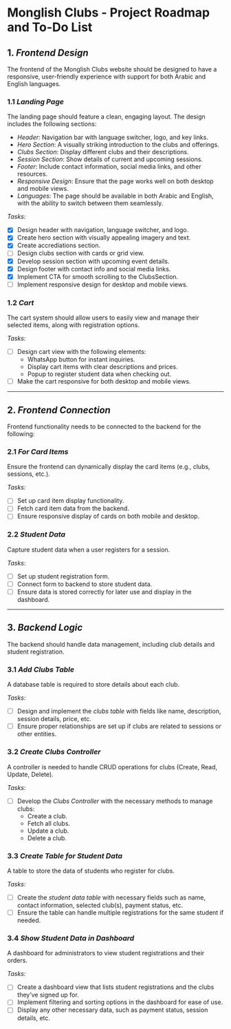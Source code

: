 # Monglish Clubs - Project Roadmap and To-Do List

## 1. *Frontend Design*
The frontend of the Monglish Clubs website should be designed to have a responsive, user-friendly experience with support for both Arabic and English languages.

### 1.1 *Landing Page*
The landing page should feature a clean, engaging layout. The design includes the following sections:
- *Header*: Navigation bar with language switcher, logo, and key links.
- *Hero Section*: A visually striking introduction to the clubs and offerings.
- *Clubs Section*: Display different clubs and their descriptions.
- *Session Section*: Show details of current and upcoming sessions.
- *Footer*: Include contact information, social media links, and other resources.
- *Responsive Design*: Ensure that the page works well on both desktop and mobile views.
- *Languages*: The page should be available in both Arabic and English, with the ability to switch between them seamlessly.

*Tasks:*
- [x] Design header with navigation, language switcher, and logo.
- [x] Create hero section with visually appealing imagery and text.
- [x] Create accrediations section.
- [ ] Design clubs section with cards or grid view.
- [x] Develop session section with upcoming event details.
- [x] Design footer with contact info and social media links.
- [x] Implement CTA for smooth scrolling to the ClubsSection.
- [ ] Implement responsive design for desktop and mobile views.

### 1.2 *Cart*
The cart system should allow users to easily view and manage their selected items, along with registration options.

*Tasks:*
- [ ] Design cart view with the following elements:
  - WhatsApp button for instant inquiries.
  - Display cart items with clear descriptions and prices.
  - Popup to register student data when checking out.
- [ ] Make the cart responsive for both desktop and mobile views.

---

## 2. *Frontend Connection*
Frontend functionality needs to be connected to the backend for the following:

### 2.1 *For Card Items*
Ensure the frontend can dynamically display the card items (e.g., clubs, sessions, etc.).

*Tasks:*
- [ ] Set up card item display functionality.
- [ ] Fetch card item data from the backend.
- [ ] Ensure responsive display of cards on both mobile and desktop.

### 2.2 *Student Data*
Capture student data when a user registers for a session.

*Tasks:*
- [ ] Set up student registration form.
- [ ] Connect form to backend to store student data.
- [ ] Ensure data is stored correctly for later use and display in the dashboard.

---

## 3. *Backend Logic*
The backend should handle data management, including club details and student registration.

### 3.1 *Add Clubs Table*
A database table is required to store details about each club.

*Tasks:*
- [ ] Design and implement the *clubs table* with fields like name, description, session details, price, etc.
- [ ] Ensure proper relationships are set up if clubs are related to sessions or other entities.

### 3.2 *Create Clubs Controller*
A controller is needed to handle CRUD operations for clubs (Create, Read, Update, Delete).

*Tasks:*
- [ ] Develop the *Clubs Controller* with the necessary methods to manage clubs:
  - Create a club.
  - Fetch all clubs.
  - Update a club.
  - Delete a club.

### 3.3 *Create Table for Student Data*
A table to store the data of students who register for clubs.

*Tasks:*
- [ ] Create the *student data table* with necessary fields such as name, contact information, selected club(s), payment status, etc.
- [ ] Ensure the table can handle multiple registrations for the same student if needed.

### 3.4 *Show Student Data in Dashboard*
A dashboard for administrators to view student registrations and their orders.

*Tasks:*
- [ ] Create a dashboard view that lists student registrations and the clubs they’ve signed up for.
- [ ] Implement filtering and sorting options in the dashboard for ease of use.
- [ ] Display any other necessary data, such as payment status, session details, etc.